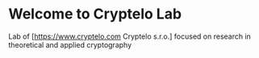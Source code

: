 # Welcome to Cryptelo Lab
Lab of [https://www.cryptelo.com Cryptelo s.r.o.] focused on research in theoretical and applied cryptography
